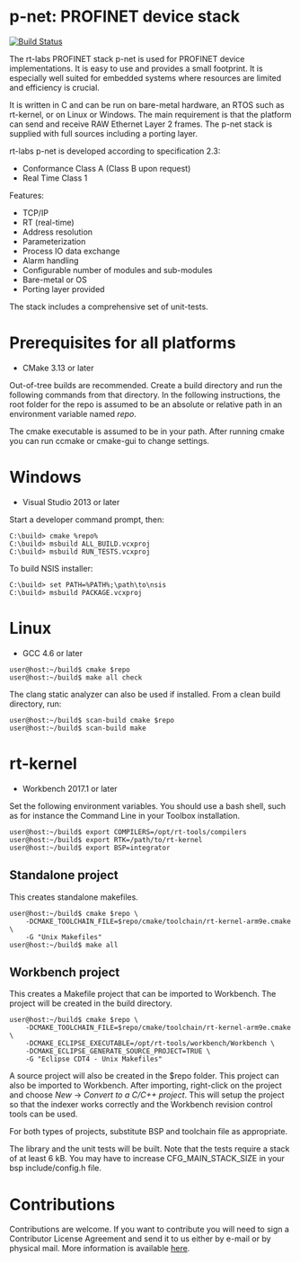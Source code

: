 p-net: PROFINET device stack
============================
[![Build Status](https://travis-ci.org/rtlabs-com/p-net.svg?branch=master)](https://travis-ci.org/rtlabs-com/p-net)

The rt-labs PROFINET stack p-net is used for PROFINET device
implementations. It is easy to use and provides a small footprint. It
is especially well suited for embedded systems where resources are
limited and efficiency is crucial.

It is written in C and can be run on bare-metal hardware, an RTOS such
as rt-kernel, or on Linux or Windows. The main requirement is that the
platform can send and receive RAW Ethernet Layer 2 frames. The
p-net stack is supplied with full sources including a porting
layer.

rt-labs p-net is developed according to specification 2.3:

 * Conformance Class A (Class B upon request)
 * Real Time Class 1

Features:

 * TCP/IP
 * RT (real-time)
 * Address resolution
 * Parameterization
 * Process IO data exchange
 * Alarm handling
 * Configurable number of modules and sub-modules
 * Bare-metal or OS
 * Porting layer provided

The stack includes a comprehensive set of unit-tests.

Prerequisites for all platforms
===============================

 * CMake 3.13 or later

Out-of-tree builds are recommended. Create a build directory and run
the following commands from that directory. In the following
instructions, the root folder for the repo is assumed to be an
absolute or relative path in an environment variable named *repo*.

The cmake executable is assumed to be in your path. After running
cmake you can run ccmake or cmake-gui to change settings.

Windows
=======

 * Visual Studio 2013 or later

Start a developer command prompt, then:

```
C:\build> cmake %repo%
C:\build> msbuild ALL_BUILD.vcxproj
C:\build> msbuild RUN_TESTS.vcxproj
```

To build NSIS installer:

```
C:\build> set PATH=%PATH%;\path\to\nsis
C:\build> msbuild PACKAGE.vcxproj
```

Linux
=====

 * GCC 4.6 or later

```console
user@host:~/build$ cmake $repo
user@host:~/build$ make all check
```

The clang static analyzer can also be used if installed. From a clean
build directory, run:

```console
user@host:~/build$ scan-build cmake $repo
user@host:~/build$ scan-build make
```

rt-kernel
=========

 * Workbench 2017.1 or later

Set the following environment variables. You should use a bash shell,
such as for instance the Command Line in your Toolbox installation.

```console
user@host:~/build$ export COMPILERS=/opt/rt-tools/compilers
user@host:~/build$ export RTK=/path/to/rt-kernel
user@host:~/build$ export BSP=integrator
```

Standalone project
------------------

This creates standalone makefiles.

```
user@host:~/build$ cmake $repo \
    -DCMAKE_TOOLCHAIN_FILE=$repo/cmake/toolchain/rt-kernel-arm9e.cmake \
    -G "Unix Makefiles"
user@host:~/build$ make all
```

Workbench project
-----------------

This creates a Makefile project that can be imported to Workbench. The
project will be created in the build directory.

```
user@host:~/build$ cmake $repo \
    -DCMAKE_TOOLCHAIN_FILE=$repo/cmake/toolchain/rt-kernel-arm9e.cmake \
    -DCMAKE_ECLIPSE_EXECUTABLE=/opt/rt-tools/workbench/Workbench \
    -DCMAKE_ECLIPSE_GENERATE_SOURCE_PROJECT=TRUE \
    -G "Eclipse CDT4 - Unix Makefiles"
```

A source project will also be created in the $repo folder. This
project can also be imported to Workbench. After importing,
right-click on the project and choose *New* -> *Convert to a C/C++
project*. This will setup the project so that the indexer works
correctly and the Workbench revision control tools can be used.

For both types of projects, substitute BSP and toolchain file as
appropriate.

The library and the unit tests will be built. Note that the tests
require a stack of at least 6 kB. You may have to increase
CFG_MAIN_STACK_SIZE in your bsp include/config.h file.

Contributions
=============

Contributions are welcome. If you want to contribute you will need to
sign a Contributor License Agreement and send it to us either by
e-mail or by physical mail. More information is available
[here](https://rt-labs.com/contribution).
